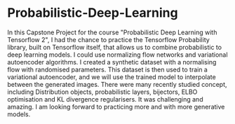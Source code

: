 # Probabilistic-Deep-Learning


In this Capstone Project for the course "Probabilistic Deep Learning with Tensorflow 2", I had the chance 
to practice the Tensorflow Probability library, built on Tensorflow itself, that allows us to combine
probabilistic to deep learning models. I could use normalizing flow networks and variational autoencoder
algorithms. I created a synthetic dataset with a normalising flow with randomised parameters. This dataset 
is then used to train a variational autoencoder, and we will use the trained model to interpolate between 
the generated images. There were many recently studied concept, including Distribution objects, probabilistic
layers, bijectors, ELBO optimisation and KL divergence regularisers.
It was challenging and amazing.
I am looking forward to practicing more and with more generative models.
